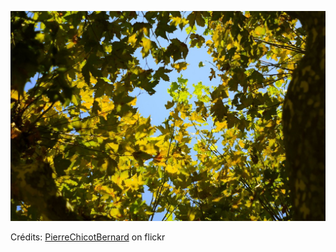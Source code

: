 ![Rémy](/images/2021-12-27.jpg)

Crédits: [PierreChicotBernard](https://www.flickr.com/people/pierrebernard/) on flickr